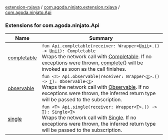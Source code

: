 [extension-rxjava](../../index.md) / [com.agoda.ninjato.extension.rxjava](../index.md) / [com.agoda.ninjato.Api](./index.md)

### Extensions for com.agoda.ninjato.Api

| Name | Summary |
|---|---|
| [completable](completable.md) | `fun Api.completable(receiver: Wrapper<`[`Unit`](https://kotlinlang.org/api/latest/jvm/stdlib/kotlin/-unit/index.html)`>.() -> `[`Unit`](https://kotlinlang.org/api/latest/jvm/stdlib/kotlin/-unit/index.html)`): Completable`<br>Wraps the network call with [Completable](#). If no exceptions were thrown, [complete()](#) will be invoked as soon as the call finishes. |
| [observable](observable.md) | `fun <T> Api.observable(receiver: Wrapper<`[`T`](observable.md#T)`>.() -> `[`T`](observable.md#T)`): Observable<`[`T`](observable.md#T)`>`<br>Wraps the network call with [Observable](#). If no exceptions were thrown, the inferred return type will be passed to the subscription. |
| [single](single.md) | `fun <T> Api.single(receiver: Wrapper<`[`T`](single.md#T)`>.() -> `[`T`](single.md#T)`): Single<`[`T`](single.md#T)`>`<br>Wraps the network call with [Single](#). If no exceptions were thrown, the inferred return type will be passed to the subscription. |
